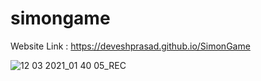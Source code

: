 # simongame


Website Link : https://deveshprasad.github.io/SimonGame



![12 03 2021_01 40 05_REC](https://user-images.githubusercontent.com/63739986/110848271-ebc1f780-82d3-11eb-8762-961500df2ffa.png)
